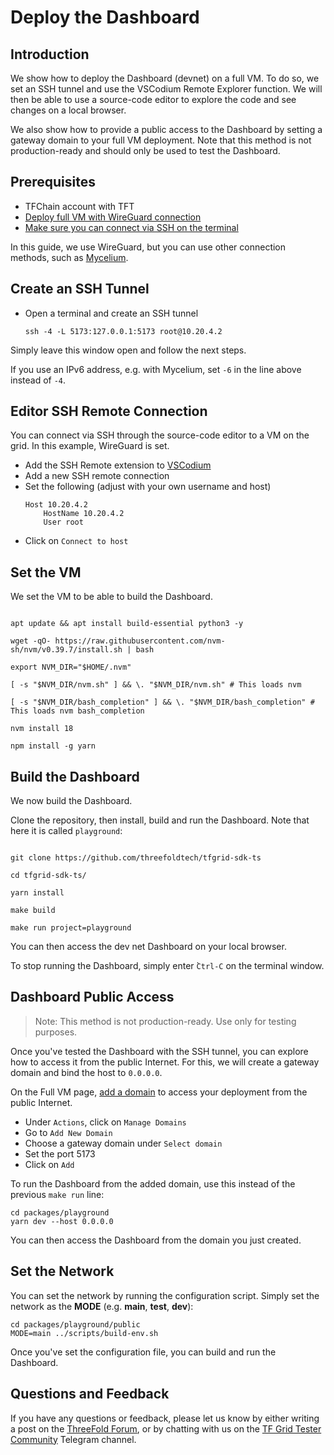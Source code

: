 <h1>Deploy the Dashboard</h1>

## Introduction

We show how to deploy the Dashboard (devnet) on a full VM. To do so, we set an SSH tunnel and use the VSCodium Remote Explorer function. We will then be able to use a source-code editor to explore the code and see changes on a local browser.

We also show how to provide a public access to the Dashboard by setting a gateway domain to your full VM deployment. Note that this method is not production-ready and should only be used to test the Dashboard.

## Prerequisites

- TFChain account with TFT
- [Deploy full VM with WireGuard connection](../../system_administrators/getstarted/ssh_guide/advanced_methods/ssh_wireguard.md)
- [Make sure you can connect via SSH on the terminal](../../system_administrators/getstarted/ssh_guide/ssh_openssh.md)

In this guide, we use WireGuard, but you can use other connection methods, such as [Mycelium](../../system_administrators/mycelium/mycelium_toc.md).
  
## Create an SSH Tunnel

- Open a terminal and create an SSH tunnel
    ```
    ssh -4 -L 5173:127.0.0.1:5173 root@10.20.4.2
    ```

Simply leave this window open and follow the next steps.

If you use an IPv6 address, e.g. with Mycelium, set `-6` in the line above instead of `-4`.

## Editor SSH Remote Connection

You can connect via SSH through the source-code editor to a VM on the grid. In this example, WireGuard is set.

- Add the SSH Remote extension to [VSCodium](https://vscodium.com/)
- Add a new SSH remote connection
- Set the following (adjust with your own username and host)
  ``` 
  Host 10.20.4.2
      HostName 10.20.4.2
      User root
  ```
- Click on `Connect to host`

## Set the VM

We set the VM to be able to build the Dashboard.

```

apt update && apt install build-essential python3 -y

wget -qO- https://raw.githubusercontent.com/nvm-sh/nvm/v0.39.7/install.sh | bash

export NVM_DIR="$HOME/.nvm"

[ -s "$NVM_DIR/nvm.sh" ] && \. "$NVM_DIR/nvm.sh" # This loads nvm

[ -s "$NVM_DIR/bash_completion" ] && \. "$NVM_DIR/bash_completion" # This loads nvm bash_completion

nvm install 18

npm install -g yarn

```

## Build the Dashboard

We now build the Dashboard.

Clone the repository, then install, build and run the Dashboard. Note that here it is called `playground`:

```

git clone https://github.com/threefoldtech/tfgrid-sdk-ts

cd tfgrid-sdk-ts/

yarn install

make build

make run project=playground

```

You can then access the dev net Dashboard on your local browser.

To stop running the Dashboard, simply enter ̀`Ctrl-C` on the terminal window.


## Dashboard Public Access

> Note: This method is not production-ready. Use only for testing purposes.

Once you've tested the Dashboard with the SSH tunnel, you can explore how to access it from the public Internet. For this, we will create a gateway domain and bind the host to `0.0.0.0`.

On the Full VM page, [add a domain](../../dashboard/solutions/add_domain.md) to access your deployment from the public Internet.

- Under `Actions`, click on `Manage Domains`
- Go to `Add New Domain`
- Choose a gateway domain under `Select domain`
- Set the port 5173
- Click on `Add`

To run the Dashboard from the added domain, use this instead of the previous `make run` line:

```
cd packages/playground
yarn dev --host 0.0.0.0
```

You can then access the Dashboard from the domain you just created.

## Set the Network

You can set the network by running the configuration script. Simply set the network as the **MODE** (e.g. **main**, **test**, **dev**):

```
cd packages/playground/public
MODE=main ../scripts/build-env.sh
```

Once you've set the configuration file, you can build and run the Dashboard.

## Questions and Feedback

If you have any questions or feedback, please let us know by either writing a post on the [ThreeFold Forum](https://forum.threefold.io/), or by chatting with us on the [TF Grid Tester Community](https://t.me/threefoldtesting) Telegram channel.